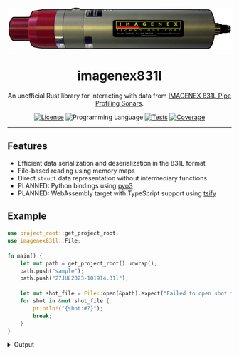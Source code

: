 <div align="center">
<br>

![IMAGENEX Model 831L Pipe Profiling Sonar][imagenex-831l-image]

# imagenex831l
An unofficial Rust library for interacting with data from
[IMAGENEX 831L Pipe Profiling Sonars][imagenex-831l].

[![License][shield-license]][url-license]
![Programming Language][shield-language]
[![Tests][shield-tests]][url-tests]
[![Coverage][shield-codecov]][url-codecov]

<hr>
</div>

## Features
- Efficient data serialization and deserialization in the 831L format
- File-based reading using memory maps
- Direct `struct` data representation without intermediary functions
- PLANNED: Python bindings using [pyo3](https://github.com/PyO3/pyo3)
- PLANNED: WebAssembly target with TypeScript support using [tsify](https://github.com/madonoharu/tsify)

## Example
```rust
use project_root::get_project_root;
use imagenex831l::File;

fn main() {
    let mut path = get_project_root().unwrap();
    path.push("sample");
    path.push("27JUL2023-101914.31l");

    let mut shot_file = File::open(&path).expect("Failed to open shot file for reading");
    for shot in &mut shot_file {
        println!("{shot:#?}");
        break;
    }    
}
```
<details>
<summary>Output</summary>

```
Shot {
    header: FileHeader {
        data_size_index: X250Bytes,
        total_length: 512,
        data_length: 283,
        datetime: 2023-07-27T10:19:19.690Z,
        sensor_available: NotPresent,
        motion: MotionConfig {
            direction: Clockwise,
            transducer: Up,
            mode: Polar,
            step_size: Fast,
        },
        start_gain: 6,
        sector_size: 360,
        train_angle: 360,
        range_code: X1m,
        absorption: 1.7,
        config: Config {
            profile_grid: Off,
            zero: Up,
            data_bits: X14Bits,
            logf: X20dB,
        },
        pulse_length: 100,
        sound_velocity: 1500.0,
        operating_frequency: 8,
        real_time_prf: 189.47,
        sensor_information: SensorInformation {
            pitch_valid: true,
            roll_valid: true,
            distance_valid: true,
        },
        pitch: 0.0,
        roll: 0.0,
        distance: 0.0,
    },
    sonar_return: SonarReturn {
        header: SonarReturnHeader {
            magic: IMX,
            sonar_type: Scanning,
            status: SonarReturnStatus {
                range_error: true,
                frequency_error: false,
                internal_sensor_error: false,
                calibration_error: false,
                switches_accepted: false,
            },
            head_position: HeadPosition {
                angle: 93.600006,
                direction: Clockwise,
            },
            range_index: X1m,
            profile_range: 0.02,
            data_length: 250,
            roll_angle: Angle {
                angle: -65.25,
                new_data: true,
                error_alarm: false,
            },
            pitch_angle: Angle {
                angle: 11.75,
                new_data: false,
                error_alarm: false,
            },
            roll_acceleration: Acceleration {
                acceleration: -907.95667,
                new_data: true,
                error_alarm: false,
            },
            pitch_acceleration: Acceleration {
                acceleration: 203.8569,
                new_data: true,
                error_alarm: false,
            },
        },
        data: [ /* DATA HERE */  ],
        termination_byte: 252,
    },
}
```

</details>

[imagenex-831l-image]: .github/assets/831L-transparent.png
[imagenex-831l]: https://imagenex.com/products/831l-pipe-profiling

[shield-license]: https://img.shields.io/github/license/johnlettman/imagenex831l?style=for-the-badge
[url-license]: ./LICENSE

[shield-language]: https://img.shields.io/github/languages/top/johnlettman/imagenex831l?style=for-the-badge

[shield-tests]: https://img.shields.io/github/actions/workflow/status/johnlettman/imagenex831l/ci.yaml?style=for-the-badge&label=tests
[url-tests]: https://github.com/johnlettman/imagenex831l/actions/workflows/ci.yaml

[shield-codecov]: https://img.shields.io/codecov/c/github/johnlettman/imagenex831l?style=for-the-badge
[url-codecov]: https://app.codecov.io/gh/johnlettman/imagenex831l

